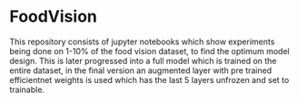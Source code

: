 # FoodVision
This repository consists of jupyter notebooks which show experiments being done on  1-10% of the food vision dataset, to find the optimum model design. This is later progressed into a full model which is trained on the entire dataset, in the final version an augmented layer with pre trained efficientnet weights is used which has the last 5 layers unfrozen and set to trainable.
